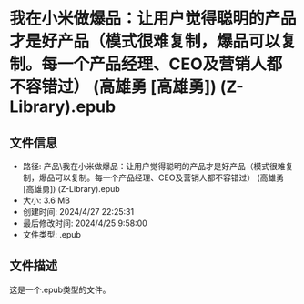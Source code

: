 ﻿# 我在小米做爆品：让用户觉得聪明的产品才是好产品（模式很难复制，爆品可以复制。每一个产品经理、CEO及营销人都不容错过） (高雄勇 [高雄勇]) (Z-Library).epub

## 文件信息
- 路径: 产品\我在小米做爆品：让用户觉得聪明的产品才是好产品（模式很难复制，爆品可以复制。每一个产品经理、CEO及营销人都不容错过） (高雄勇 [高雄勇]) (Z-Library).epub
- 大小: 3.6 MB
- 创建时间: 2024/4/27 22:25:31
- 最后修改时间: 2024/4/25 9:58:00
- 文件类型: .epub

## 文件描述
这是一个.epub类型的文件。

